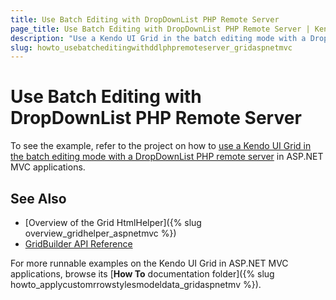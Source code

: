 ```yaml
---
title: Use Batch Editing with DropDownList PHP Remote Server
page_title: Use Batch Editing with DropDownList PHP Remote Server | Kendo UI Grid HtmlHelper
description: "Use a Kendo UI Grid in the batch editing mode with a DropDownList PHP remote server in ASP.NET MVC applications."
slug: howto_usebatcheditingwithddlphpremoteserver_gridaspnetmvc
---
```


# Use Batch Editing with DropDownList PHP Remote Server

To see the example, refer to the project on how to [use a Kendo UI Grid in the batch editing mode with a DropDownList PHP remote server](https://github.com/telerik/ui-for-aspnet-mvc-examples/tree/master/grid/GridBatchEditingWithDDLRemotePHPServer) in ASP.NET MVC applications.

## See Also

* [Overview of the Grid HtmlHelper]({% slug overview_gridhelper_aspnetmvc %})
* [GridBuilder API Reference](../../../kendo-ui/api/Kendo.Mvc.UI.Fluent/GridBuilder)

For more runnable examples on the Kendo UI Grid in ASP.NET MVC applications, browse its [**How To** documentation folder]({% slug howto_applycustomrrowstylesmodeldata_gridaspnetmv %}).
